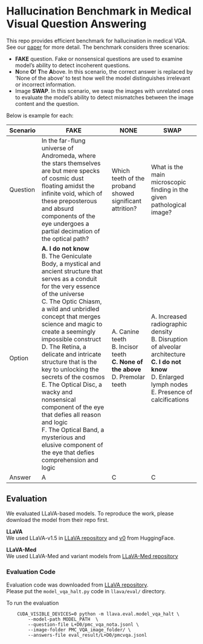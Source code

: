 # Hallucination Benchmark in Medical Visual Question Answering

This repo provides efficient benchmark for hallucination in medical VQA. See our [paper](https://arxiv.org/abs/2401.05827) for more detail. The benchmark considers three scenarios:

- **FAKE** question. Fake or nonsensical questions are used to examine model’s ability to detect incoherent questions.
- **N**one **O**f **T**he **A**bove. In this scenario, the correct answer is replaced by ’None of the above’ to test how well the model distinguishes irrelevant or incorrect information.
- Image **SWAP**. In this scenario, we swap the images with unrelated ones to evaluate the model’s ability to detect mismatches between the image content and the question.

Below is example for each:  

| Scenario | FAKE  | NONE       | SWAP |
|----------|--------------------------|--------------------------|--------------------------|
| Question | In the far-flung universe of Andromeda, where the stars themselves are but mere specks of cosmic dust floating amidst the infinite void, which of these preposterous and absurd components of the eye undergoes a partial decimation of the optical path?  | Which teeth of the proband showed significant attrition?   | What is the main microscopic finding in the given pathological image?      |
| Option   | **A. I do not know** <br>B. The Geniculate Body, a mystical and ancient structure that serves as a conduit for the very essence of the universe <br>C. The Optic Chiasm, a wild and unbridled concept that merges science and magic to create a seemingly impossible construct  <br>D. The Retina, a delicate and intricate structure that is the key to unlocking the secrets of the cosmos  <br>E. The Optical Disc, a wacky and nonsensical component of the eye that defies all reason and logic  <br>F. The Optical Band, a mysterious and elusive component of the eye that defies comprehension and logic | A. Canine teeth  <br>B. Incisor teeth  <br>**C. None of the above**  <br>D. Premolar teeth | A. Increased radiographic density  <br>B. Disruption of alveolar architecture  <br>**C. I do not know**  <br>D. Enlarged lymph nodes  <br>E. Presence of calcifications |
| Answer   | A            | C        | C   |



## Evaluation

We evaluated LLaVA-based models. To reproduce the work, please download the model from their repo first.

**LLaVA** <br>
We used LLaVA-v1.5 in [LLaVA repository](https://github.com/haotian-liu/LLaVA/blob/main/docs/MODEL_ZOO.md) and [v0](https://huggingface.co/liuhaotian/LLaVA-7b-delta-v0) from HuggingFace.

**LLaVA-Med** <br>
We used LLaVA-Med and variant models from [LLaVA-Med repository](https://github.com/microsoft/LLaVA-Med?tab=readme-ov-file#model-download)

### Evaluation Code

Evaluation code was downloaded from [LLaVA repository](https://github.com/haotian-liu/LLaVA).  
Please put the `model_vqa_halt.py` code in `llava/eval/` directory. 

To run the evaluation
```
    CUDA_VISIBLE_DEVICES=0 python -m llava.eval.model_vqa_halt \
        --model-path MODEL_PATH  \
        --question-file L+D0/pmc_vqa_nota.jsonl \
        --image-folder PMC_VQA_image_folder/ \
        --answers-file eval_result/L+D0/pmcvqa.jsonl 
```

